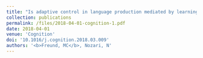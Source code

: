 ```yaml
---
title: "Is adaptive control in language production mediated by learning?"
collection: publications
permalink: /files/2018-04-01-cognition-1.pdf
date: 2018-04-01
venue: 'Cognition'
doi: '10.1016/j.cognition.2018.03.009'
authors: '<b>Freund, MC</b>, Nozari, N'
---
```

